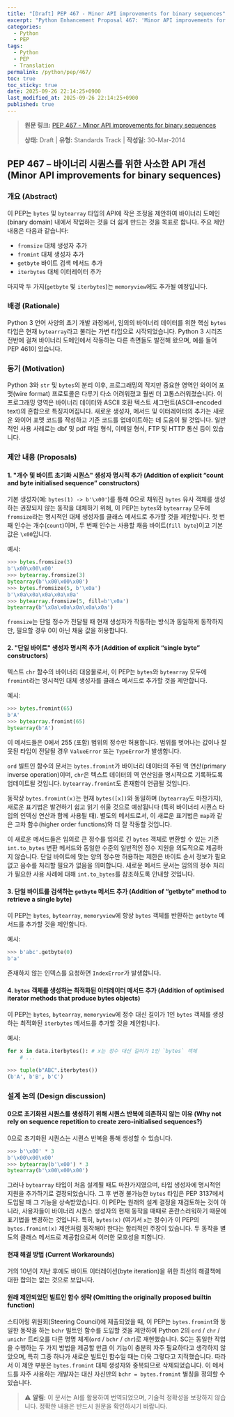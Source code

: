 ```yaml
---
title: "[Draft] PEP 467 - Minor API improvements for binary sequences"
excerpt: "Python Enhancement Proposal 467: 'Minor API improvements for binary sequences'에 대한 한국어 번역입니다."
categories:
  - Python
  - PEP
tags:
  - Python
  - PEP
  - Translation
permalink: /python/pep/467/
toc: true
toc_sticky: true
date: 2025-09-26 22:14:25+0900
last_modified_at: 2025-09-26 22:14:25+0900
published: true
---
```

> **원문 링크:** [PEP 467 - Minor API improvements for binary sequences](https://peps.python.org/pep-0467/)
>
> **상태:** Draft | **유형:** Standards Track | **작성일:** 30-Mar-2014

## PEP 467 – 바이너리 시퀀스를 위한 사소한 API 개선 (Minor API improvements for binary sequences)

### 개요 (Abstract)
이 PEP는 `bytes` 및 `bytearray` 타입의 API에 작은 조정을 제안하여 바이너리 도메인(binary domain) 내에서 작업하는 것을 더 쉽게 만드는 것을 목표로 합니다. 주요 제안 내용은 다음과 같습니다:
*   `fromsize` 대체 생성자 추가
*   `fromint` 대체 생성자 추가
*   `getbyte` 바이트 검색 메서드 추가
*   `iterbytes` 대체 이터레이터 추가

마지막 두 가지(`getbyte` 및 `iterbytes`)는 `memoryview`에도 추가될 예정입니다.

### 배경 (Rationale)
Python 3 언어 사양의 초기 개발 과정에서, 임의의 바이너리 데이터를 위한 핵심 `bytes` 타입은 현재 `bytearray`라고 불리는 가변 타입으로 시작되었습니다. Python 3 시리즈 전반에 걸쳐 바이너리 도메인에서 작동하는 다른 측면들도 발전해 왔으며, 예를 들어 PEP 461이 있습니다.

### 동기 (Motivation)
Python 3와 `str` 및 `bytes`의 분리 이후, 프로그래밍의 작지만 중요한 영역인 와이어 포맷(wire format) 프로토콜은 다루기 다소 어려워졌고 훨씬 더 고통스러워졌습니다. 이 프로그래밍 영역은 바이너리 데이터와 ASCII 호환 텍스트 세그먼트(ASCII-encoded text)의 혼합으로 특징지어집니다. 새로운 생성자, 메서드 및 이터레이터의 추가는 새로운 와이어 포맷 코드를 작성하고 기존 코드를 업데이트하는 데 도움이 될 것입니다. 일반적인 사용 사례로는 dbf 및 pdf 파일 형식, 이메일 형식, FTP 및 HTTP 통신 등이 있습니다.

### 제안 내용 (Proposals)

#### 1. "개수 및 바이트 초기화 시퀀스" 생성자 명시적 추가 (Addition of explicit “count and byte initialised sequence” constructors)
기본 생성자(예: `bytes(1) -> b'\x00'`)를 통해 0으로 채워진 `bytes` 유사 객체를 생성하는 권장되지 않는 동작을 대체하기 위해, 이 PEP는 `bytes`와 `bytearray` 모두에 `fromsize`라는 명시적인 대체 생성자를 클래스 메서드로 추가할 것을 제안합니다. 첫 번째 인수는 개수(`count`)이며, 두 번째 인수는 사용할 채움 바이트(`fill byte`)이고 기본값은 `\x00`입니다.

예시:
```python
>>> bytes.fromsize(3)
b'\x00\x00\x00'
>>> bytearray.fromsize(3)
bytearray(b'\x00\x00\x00')
>>> bytes.fromsize(5, b'\x0a')
b'\x0a\x0a\x0a\x0a\x0a'
>>> bytearray.fromsize(5, fill=b'\x0a')
bytearray(b'\x0a\x0a\x0a\x0a\x0a')
```
`fromsize`는 단일 정수가 전달될 때 현재 생성자가 작동하는 방식과 동일하게 동작하지만, 필요할 경우 0이 아닌 채움 값을 허용합니다.

#### 2. "단일 바이트" 생성자 명시적 추가 (Addition of explicit “single byte” constructors)
텍스트 `chr` 함수의 바이너리 대응물로서, 이 PEP는 `bytes`와 `bytearray` 모두에 `fromint`라는 명시적인 대체 생성자를 클래스 메서드로 추가할 것을 제안합니다.

예시:
```python
>>> bytes.fromint(65)
b'A'
>>> bytearray.fromint(65)
bytearray(b'A')
```
이 메서드들은 0에서 255 (포함) 범위의 정수만 허용합니다.
범위를 벗어나는 값이나 잘못된 타입이 전달될 경우 `ValueError` 또는 `TypeError`가 발생합니다.

`ord` 빌트인 함수의 문서는 `bytes.fromint`가 바이너리 데이터의 주된 역 연산(primary inverse operation)이며, `chr`은 텍스트 데이터의 역 연산임을 명시적으로 기록하도록 업데이트될 것입니다. `bytearray.fromint`도 존재함이 언급될 것입니다.

동작상 `bytes.fromint(x)`는 현재 `bytes([x])`와 동일하며 (`bytearray`도 마찬가지), 새로운 표기법은 발견하기 쉽고 읽기 쉬울 것으로 예상됩니다 (특히 바이너리 시퀀스 타입의 인덱싱 연산과 함께 사용될 때). 별도의 메서드로서, 이 새로운 표기법은 `map`과 같은 고차 함수(higher order functions)와 더 잘 작동할 것입니다.

이 새로운 메서드들은 임의로 큰 정수를 임의로 긴 `bytes` 객체로 변환할 수 있는 기존 `int.to_bytes` 변환 메서드와 동일한 수준의 일반적인 정수 지원을 의도적으로 제공하지 않습니다. 단일 바이트에 맞는 양의 정수만 허용하는 제한은 바이트 순서 정보가 필요 없고 음수를 처리할 필요가 없음을 의미합니다. 새로운 메서드 문서는 임의의 정수 처리가 필요한 사용 사례에 대해 `int.to_bytes`를 참조하도록 안내할 것입니다.

#### 3. 단일 바이트를 검색하는 `getbyte` 메서드 추가 (Addition of “getbyte” method to retrieve a single byte)
이 PEP는 `bytes`, `bytearray`, `memoryview`에 항상 `bytes` 객체를 반환하는 `getbyte` 메서드를 추가할 것을 제안합니다.

예시:
```python
>>> b'abc'.getbyte(0)
b'a'
```
존재하지 않는 인덱스를 요청하면 `IndexError`가 발생합니다.

#### 4. `bytes` 객체를 생성하는 최적화된 이터레이터 메서드 추가 (Addition of optimised iterator methods that produce bytes objects)
이 PEP는 `bytes`, `bytearray`, `memoryview`에 정수 대신 길이가 1인 `bytes` 객체를 생성하는 최적화된 `iterbytes` 메서드를 추가할 것을 제안합니다.

예시:
```python
for x in data.iterbytes(): # x는 정수 대신 길이가 1인 `bytes` 객체
    # ...

>>> tuple(b"ABC".iterbytes())
(b'A', b'B', b'C')
```

### 설계 논의 (Design discussion)

#### 0으로 초기화된 시퀀스를 생성하기 위해 시퀀스 반복에 의존하지 않는 이유 (Why not rely on sequence repetition to create zero-initialised sequences?)
0으로 초기화된 시퀀스는 시퀀스 반복을 통해 생성할 수 있습니다.
```python
>>> b'\x00' * 3
b'\x00\x00\x00'
>>> bytearray(b'\x00') * 3
bytearray(b'\x00\x00\x00')
```
그러나 `bytearray` 타입이 처음 설계될 때도 마찬가지였으며, 타입 생성자에 명시적인 지원을 추가하기로 결정되었습니다. 그 후 변경 불가능한 `bytes` 타입은 PEP 3137에서 도입될 때 그 기능을 상속받았습니다. 이 PEP는 원래의 설계 결정을 재검토하는 것이 아니라, 사용자들이 바이너리 시퀀스 생성자의 현재 동작을 때때로 혼란스러워하기 때문에 표기법을 변경하는 것입니다. 특히, `bytes(x)` (여기서 `x`는 정수)가 이 PEP의 `bytes.fromint(x)` 제안처럼 동작해야 한다는 합리적인 주장이 있습니다. 두 동작을 별도의 클래스 메서드로 제공함으로써 이러한 모호성을 피합니다.

#### 현재 해결 방법 (Current Workarounds)
거의 10년이 지난 후에도 바이트 이터레이션(byte iteration)을 위한 최선의 해결책에 대한 합의는 없는 것으로 보입니다.

#### 원래 제안되었던 빌트인 함수 생략 (Omitting the originally proposed builtin function)
스티어링 위원회(Steering Council)에 제출되었을 때, 이 PEP는 `bytes.fromint`와 동일한 동작을 하는 `bchr` 빌트인 함수를 도입할 것을 제안하여 Python 2의 `ord` / `chr` / `unichr` 트리오를 다른 명명 체계(`ord` / `bchr` / `chr`)로 재현했습니다. SC는 동일한 작업을 수행하는 두 가지 방법을 제공할 만큼 이 기능이 충분히 자주 필요하다고 생각하지 않았으며, 특히 그중 하나가 새로운 빌트인 함수일 때는 더욱 그렇다고 지적했습니다. 따라서 이 제안 부분은 `bytes.fromint` 대체 생성자와 중복되므로 삭제되었습니다. 이 메서드를 자주 사용하는 개발자는 대신 자신만의 `bchr = bytes.fromint` 별칭을 정의할 수 있습니다.

> ⚠️ **알림:** 이 문서는 AI를 활용하여 번역되었으며, 기술적 정확성을 보장하지 않습니다. 정확한 내용은 반드시 원문을 확인하시기 바랍니다.